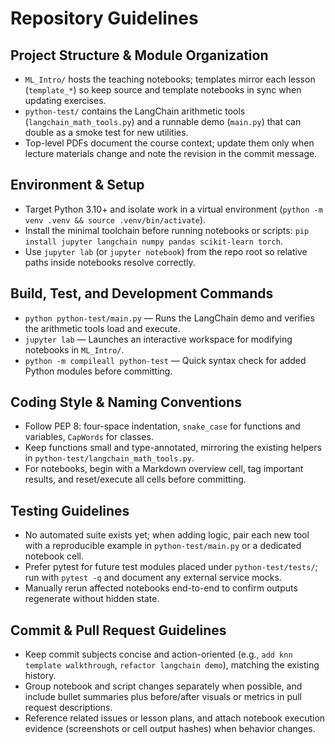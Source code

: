 # Repository Guidelines

## Project Structure & Module Organization
- `ML_Intro/` hosts the teaching notebooks; templates mirror each lesson (`template_*`) so keep source and template notebooks in sync when updating exercises.
- `python-test/` contains the LangChain arithmetic tools (`langchain_math_tools.py`) and a runnable demo (`main.py`) that can double as a smoke test for new utilities.
- Top-level PDFs document the course context; update them only when lecture materials change and note the revision in the commit message.

## Environment & Setup
- Target Python 3.10+ and isolate work in a virtual environment (`python -m venv .venv && source .venv/bin/activate`).
- Install the minimal toolchain before running notebooks or scripts: `pip install jupyter langchain numpy pandas scikit-learn torch`.
- Use `jupyter lab` (or `jupyter notebook`) from the repo root so relative paths inside notebooks resolve correctly.

## Build, Test, and Development Commands
- `python python-test/main.py` — Runs the LangChain demo and verifies the arithmetic tools load and execute.
- `jupyter lab` — Launches an interactive workspace for modifying notebooks in `ML_Intro/`.
- `python -m compileall python-test` — Quick syntax check for added Python modules before committing.

## Coding Style & Naming Conventions
- Follow PEP 8: four-space indentation, `snake_case` for functions and variables, `CapWords` for classes.
- Keep functions small and type-annotated, mirroring the existing helpers in `python-test/langchain_math_tools.py`.
- For notebooks, begin with a Markdown overview cell, tag important results, and reset/execute all cells before committing.

## Testing Guidelines
- No automated suite exists yet; when adding logic, pair each new tool with a reproducible example in `python-test/main.py` or a dedicated notebook cell.
- Prefer pytest for future test modules placed under `python-test/tests/`; run with `pytest -q` and document any external service mocks.
- Manually rerun affected notebooks end-to-end to confirm outputs regenerate without hidden state.

## Commit & Pull Request Guidelines
- Keep commit subjects concise and action-oriented (e.g., `add knn template walkthrough`, `refactor langchain demo`), matching the existing history.
- Group notebook and script changes separately when possible, and include bullet summaries plus before/after visuals or metrics in pull request descriptions.
- Reference related issues or lesson plans, and attach notebook execution evidence (screenshots or cell output hashes) when behavior changes.
